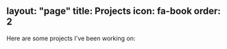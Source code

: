 
layout: "page"
title: Projects
icon: fa-book
order: 2
---

Here are some projects I've been working on:
